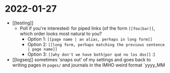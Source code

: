 # 2022-01-27
- [[testing]]
	- Poll if you're interested: for piped links (of the form `[[foo|bar]]`, which order looks most natural to you?
		- Option 1: `[[page name | an alias, perhaps in long form]]`
		- Option 2: `[[long form, perhaps matching the previous sentence | page name]]`
		- Option 3: `[[why don't we have both|por qué no los dos]]` :)
- [[logseq]] sometimes 'snaps out' of my settings and goes back to writing pages in `pages/` and journals in the IMHO weird format `yyyy_MM